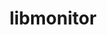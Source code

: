 ---
title: "libmonitor"
layout: cache
categories: [package, develop]
meta: {"versions": ["2023.02.13"], "compilers": ["gcc@=11.1.0"], "oss": ["ubuntu20.04"], "platforms": ["linux"], "targets": ["x86_64_v3"], "stacks": [], "num_specs": 1, "num_specs_by_stack": {}}
spec_details: [{"hash": "zjfxrnaoqhgvi6sf4xm7wwlicf7jja7l", "compiler": "gcc@=11.1.0", "versions": ["2023.02.13"], "os": "ubuntu20.04", "platform": "linux", "target": "x86_64_v3", "variants": ["build_system=autotools", "~commrank", "~dlopen", "+hpctoolkit"], "stacks": [], "size": "-", "tarball": "https://binaries.spack.io/develop/build_cache/linux-ubuntu20.04-x86_64_v3/gcc-11.1.0/libmonitor-2023.02.13/linux-ubuntu20.04-x86_64_v3-gcc-11.1.0-libmonitor-2023.02.13-zjfxrnaoqhgvi6sf4xm7wwlicf7jja7l.spack"}]
---